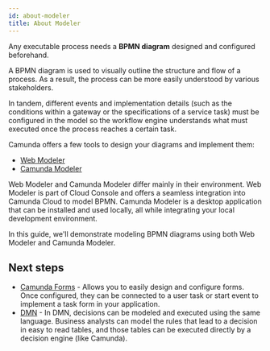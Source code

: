 ```yaml
---
id: about-modeler
title: About Modeler
---
```


Any executable process needs a **BPMN diagram** designed and configured beforehand.

A BPMN diagram is used to visually outline the structure and flow of a process. As a result, the process can be more easily understood by various stakeholders.

In tandem, different events and implementation details (such as the conditions within a gateway or the specifications of a service task) must be configured in the model so the workflow engine understands what must executed once the process reaches a certain task.

Camunda offers a few tools to design your diagrams and implement them:

- [Web Modeler](./web-modeler/launch-cloud-modeler.md)
- [Camunda Modeler](./camunda-modeler/install-the-modeler.md)

Web Modeler and Camunda Modeler differ mainly in their environment. Web Modeler is part of Cloud Console and offers a seamless integration into Camunda Cloud to model BPMN. Camunda Modeler is a desktop application that can be installed and used locally, all while integrating your local development environment.

In this guide, we'll demonstrate modeling BPMN diagrams using both Web Modeler and Camunda Modeler.

## Next steps

- [Camunda Forms](./guides/utilizing-forms.md) - Allows you to easily design and configure forms. Once configured, they can be connected to a user task or start event to implement a task form in your application.
- [DMN](./dmn/dmn.md) - In DMN, decisions can be modeled and executed using the same language. Business analysts can model the rules that lead to a decision in easy to read tables, and those tables can be executed directly by a decision engine (like Camunda).